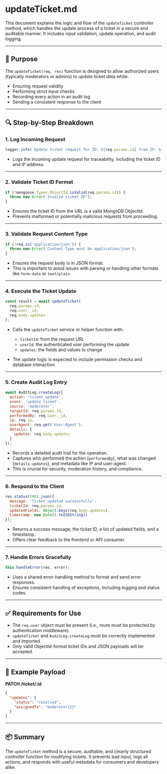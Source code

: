 # updateTicket.md

This document explains the logic and flow of the `updateTicket` controller method, which handles the update process of a ticket in a secure and auditable manner. It includes input validation, update operation, and audit logging.

---

## 🧩 Purpose

The `updateTicket(req, res)` function is designed to allow authorized users (typically moderators or admins) to update ticket data while:
- Ensuring request validity
- Performing strict input checks
- Recording every action in an audit log
- Sending a consistent response to the client

---

## 🔍 Step-by-Step Breakdown

### 1. **Log Incoming Request**
```js
logger.info(`Update ticket request for ID: ${req.params.id} from IP: ${req.ip}`);
````

* Logs the incoming update request for traceability, including the ticket ID and IP address.

---

### 2. **Validate Ticket ID Format**

```js
if (!mongoose.Types.ObjectId.isValid(req.params.id)) {
  throw new Error('Invalid ticket ID');
}
```

* Ensures the ticket ID from the URL is a valid MongoDB ObjectId.
* Prevents malformed or potentially malicious requests from proceeding.

---

### 3. **Validate Request Content Type**

```js
if (!req.is('application/json')) {
  throw new Error('Content-Type must be application/json');
}
```

* Ensures the request body is in JSON format.
* This is important to avoid issues with parsing or handling other formats like `form-data` or `text/plain`.

---

### 4. **Execute the Ticket Update**

```js
const result = await updateTicket(
  req.params.id,
  req.user._id,
  req.body.updates
);
```

* Calls the `updateTicket` service or helper function with:

  * `ticketId`: from the request URL
  * `userId`: the authenticated user performing the update
  * `updates`: the fields and values to change
* The update logic is expected to include permission checks and database interaction.

---

### 5. **Create Audit Log Entry**

```js
await AuditLog.createLog({
  action: 'ticket_update',
  event: 'update_ticket',
  source: 'moderator',
  targetId: req.params.id,
  performedBy: req.user._id,
  ip: req.ip,
  userAgent: req.get('User-Agent'),
  details: {
    updates: req.body.updates
  }
});
```

* Records a detailed audit trail for the operation.
* Captures who performed the action (`performedBy`), what was changed (`details.updates`), and metadata like IP and user-agent.
* This is crucial for security, moderation history, and compliance.

---

### 6. **Respond to the Client**

```js
res.status(200).json({
  message: 'Ticket updated successfully',
  ticketId: req.params.id,
  updatedFields: Object.keys(req.body.updates),
  timestamp: new Date().toISOString()
});
```

* Returns a success message, the ticket ID, a list of updated fields, and a timestamp.
* Offers clear feedback to the frontend or API consumer.

---

### 7. **Handle Errors Gracefully**

```js
this.handleError(res, error);
```

* Uses a shared error-handling method to format and send error responses.
* Ensures consistent handling of exceptions, including logging and status codes.

---

## ✅ Requirements for Use

* The `req.user` object must be present (i.e., route must be protected by authentication middleware).
* `updateTicket` and `AuditLog.createLog` must be correctly implemented and imported.
* Only valid ObjectId-format ticket IDs and JSON payloads will be accepted.

---

## 📎 Example Payload

**PATCH /ticket/\:id**

```json
{
  "updates": {
    "status": "resolved",
    "assignedTo": "moderator123"
  }
}
```

---

## 📦 Summary

The `updateTicket` method is a secure, auditable, and cleanly structured controller function for modifying tickets. It prevents bad input, logs all actions, and responds with useful metadata for consumers and developers alike.
